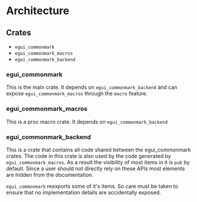 # Architecture

## Crates

- `egui_commonmark`
- `egui_commonmark_macros`
- `egui_commonmark_backend`

### egui_commonmark

This is the main crate. It depends on `egui_commonmark_backend` and can expose
`egui_commonmark_macros` through the `macro` feature.

### egui_commonmark_macros

This is a proc macro crate. It depends on `egui_commonmark_backend`

### egui_commonmark_backend

This is a crate that contains all code shared between the egui_commonmark
crates. The code in this crate is also used by the code generated by
`egui_commonmark_macros`. As a result the visibility of most items in it is `pub`
by default. Since a user should not directly rely on these APIs most elements
are hidden from the documentation.

`egui_commonmark` reexports some of it's items. So care must be taken to ensure
that no implementation details are accidentally exposed.
